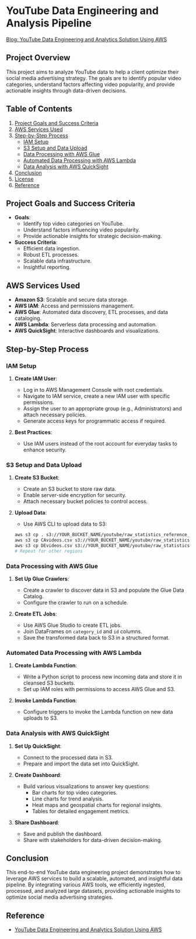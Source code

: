 # YouTube Data Engineering and Analysis Pipeline

[Blog: YouTube Data Engineering and Analytics Solution Using AWS](https://medium.com/@abhishekshinde189/youtube-data-engineering-and-analytics-solution-using-aws-140d064561fc)

## Project Overview

This project aims to analyze YouTube data to help a client optimize their social media advertising strategy. The goals are to identify popular video categories, understand factors affecting video popularity, and provide actionable insights through data-driven decisions.

## Table of Contents

1. [Project Goals and Success Criteria](#project-goals-and-success-criteria)
2. [AWS Services Used](#aws-services-used)
3. [Step-by-Step Process](#step-by-step-process)
    - [IAM Setup](#iam-setup)
    - [S3 Setup and Data Upload](#s3-setup-and-data-upload)
    - [Data Processing with AWS Glue](#data-processing-with-aws-glue)
    - [Automated Data Processing with AWS Lambda](#automated-data-processing-with-aws-lambda)
    - [Data Analysis with AWS QuickSight](#data-analysis-with-aws-quicksight)
4. [Conclusion](#conclusion)
5. [License](#license)
6. [Reference](#reference)

## Project Goals and Success Criteria

- **Goals**:
  - Identify top video categories on YouTube.
  - Understand factors influencing video popularity.
  - Provide actionable insights for strategic decision-making.
- **Success Criteria**:
  - Efficient data ingestion.
  - Robust ETL processes.
  - Scalable data infrastructure.
  - Insightful reporting.

## AWS Services Used

- **Amazon S3**: Scalable and secure data storage.
- **AWS IAM**: Access and permissions management.
- **AWS Glue**: Automated data discovery, ETL processes, and data cataloging.
- **AWS Lambda**: Serverless data processing and automation.
- **AWS QuickSight**: Interactive dashboards and visualizations.

## Step-by-Step Process

### IAM Setup

1. **Create IAM User**:
    - Log in to AWS Management Console with root credentials.
    - Navigate to IAM service, create a new IAM user with specific permissions.
    - Assign the user to an appropriate group (e.g., Administrators) and attach necessary policies.
    - Generate access keys for programmatic access if required.

2. **Best Practices**:
    - Use IAM users instead of the root account for everyday tasks to enhance security.

### S3 Setup and Data Upload

1. **Create S3 Bucket**:
    - Create an S3 bucket to store raw data.
    - Enable server-side encryption for security.
    - Attach necessary bucket policies to control access.

2. **Upload Data**:
    - Use AWS CLI to upload data to S3:
    ```bash
    aws s3 cp . s3://YOUR_BUCKET_NAME/youtube/raw_statistics_reference_data/ --recursive --exclude "*" --include "*.json"
    aws s3 cp CAvideos.csv s3://YOUR_BUCKET_NAME/youtube/raw_statistics/region=ca/
    aws s3 cp DEvideos.csv s3://YOUR_BUCKET_NAME/youtube/raw_statistics/region=de/
    # Repeat for other regions
    ```

### Data Processing with AWS Glue

1. **Set Up Glue Crawlers**:
    - Create a crawler to discover data in S3 and populate the Glue Data Catalog.
    - Configure the crawler to run on a schedule.

2. **Create ETL Jobs**:
    - Use AWS Glue Studio to create ETL jobs.
    - Join DataFrames on `category_id` and `id` columns.
    - Save the transformed data back to S3 in a structured format.

### Automated Data Processing with AWS Lambda

1. **Create Lambda Function**:
    - Write a Python script to process new incoming data and store it in cleansed S3 buckets.
    - Set up IAM roles with permissions to access AWS Glue and S3.

2. **Invoke Lambda Function**:
    - Configure triggers to invoke the Lambda function on new data uploads to S3.

### Data Analysis with AWS QuickSight

1. **Set Up QuickSight**:
    - Connect to the processed data in S3.
    - Prepare and import the data set into QuickSight.

2. **Create Dashboard**:
    - Build various visualizations to answer key questions:
        - Bar charts for top video categories.
        - Line charts for trend analysis.
        - Heat maps and geospatial charts for regional insights.
        - Tables for detailed engagement metrics.

3. **Share Dashboard**:
    - Save and publish the dashboard.
    - Share with stakeholders for data-driven decision-making.

## Conclusion

This end-to-end YouTube data engineering project demonstrates how to leverage AWS services to build a scalable, automated, and insightful data pipeline. By integrating various AWS tools, we efficiently ingested, processed, and analyzed large datasets, providing actionable insights to optimize social media advertising strategies.


## Reference

- [YouTube Data Engineering and Analytics Solution Using AWS](https://www.youtube.com/watch?v=yZKJFKu49Dk&list=PLBJe2dFI4sgvQTNNkI3ETYJgNPR4CBpFd&index=4)
